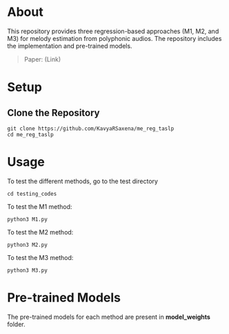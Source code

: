 # About
This repository provides three regression-based approaches (M1, M2, and M3) for melody estimation from polyphonic audios. The repository includes the implementation and pre-trained models.

> Paper: (Link)

# Setup
## Clone the Repository 
```
git clone https://github.com/KavyaRSaxena/me_reg_taslp
cd me_reg_taslp
```

# Usage
To test the different methods, go to the test directory
```
cd testing_codes
```
To test the M1 method:
```
python3 M1.py 
```

To test the M2 method:
```
python3 M2.py 
```

To test the M3 method:
```
python3 M3.py 
```

# Pre-trained Models
The pre-trained models for each method are present in **model_weights** folder.
